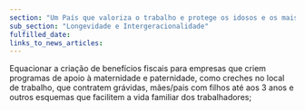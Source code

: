 ```yaml
---
section: "Um País que valoriza o trabalho e protege os idosos e os mais vulneráveis"
sub_section: "Longevidade e Intergeracionalidade"
fulfilled_date:
links_to_news_articles:
---
```


Equacionar a criação de benefícios fiscais para empresas que criem programas de apoio à maternidade e paternidade, como creches no local de trabalho, que contratem grávidas, mães/pais com filhos até aos 3 anos e outros esquemas que facilitem a vida familiar dos trabalhadores;